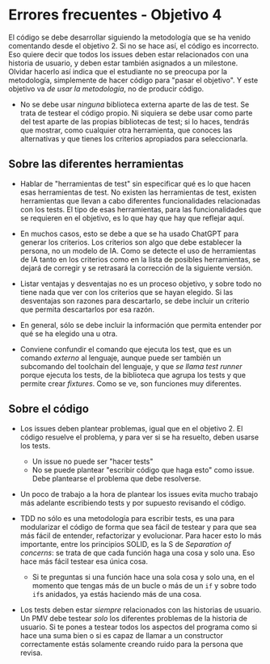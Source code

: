 # Errores frecuentes - Objetivo 4

El código se debe desarrollar siguiendo la metodología que se ha venido
comentando desde el objetivo 2. Si no se hace así, el código es incorrecto. Eso
quiere decir que todos los issues deben estar relacionados con una historia de
usuario, y deben estar también asignados a un milestone. Olvidar hacerlo así
indica que el estudiante no se preocupa por la metodología, simplemente de hacer
código para "pasar el objetivo". Y este objetivo va *de usar la metodología*, no
de producir código.

- No se debe usar *ninguna* biblioteca externa aparte de las de test. Se trata
  de testear el código propio. Ni siquiera se debe usar como parte del test
  aparte de las propias bibliotecas de test; si lo haces, tendrás que mostrar,
  como cualquier otra herramienta, que conoces las alternativas y que tienes los
  criterios apropiados para seleccionarla.

## Sobre las diferentes herramientas

- Hablar de "herramientas de test" sin especificar qué es lo que hacen esas
  herramientas de test. No existen las herramientas de test, existen
  herramientas que llevan a cabo diferentes funcionalidades relacionadas con los
  tests. El tipo de esas herramientas, para las funcionalidades que se requieren
  en el objetivo, es lo que hay que hay que reflejar aquí.

- En muchos casos, esto se debe a que se ha usado ChatGPT para generar los
  criterios. Los criterios son algo que debe establecer la persona, no un modelo
  de IA. Como se detecte el uso de herramientas de IA tanto en los criterios
  como en la lista de posibles herramientas, se dejará de corregir y se
  retrasará la corrección de la siguiente versión.

- Listar ventajas y desventajas no es un proceso objetivo, y sobre todo no tiene
  nada que ver con los criterios que se hayan elegido. Si las desventajas son
  razones para descartarlo, se debe incluir un criterio que permita descartarlos
  por esa razón.

- En general, sólo se debe incluir la información que permita entender por qué
  se ha elegido una u otra.

- Conviene confundir el comando que ejecuta los test, que es un comando
  *externo* al lenguaje, aunque puede ser también un subcomando del toolchain
  del lenguaje, y que *se llama test runner* porque ejecuta los tests, de la
  biblioteca que agrupa los tests y que permite crear *fixtures*. Como se ve,
  son funciones muy diferentes.

## Sobre el código

- Los issues deben plantear problemas, igual que en el objetivo 2. El código
  resuelve el problema, y para ver si se ha resuelto, deben usarse los tests.
  - Un issue no puede ser "hacer tests"
  - No se puede plantear "escribir código que haga esto" como issue. Debe
    plantearse el problema que debe resolverse.
- Un poco de trabajo a la hora de plantear los issues evita mucho trabajo más
  adelante escribiendo tests y por supuesto revisando el código.

- TDD no sólo es una metodología para escribir tests, es una para modularizar el
  código de forma que sea fácil de testear y para que sea más fácil de entender,
  refactorizar y evolucionar. Para hacer esto lo más importante, entre los
  principios SOLID, es la S de *Separation of concerns*: se trata de que cada
  función haga una cosa y solo una. Eso hace más fácil testear esa única cosa.
  - Si te preguntas si una función hace una sola cosa y solo una, en el momento
    que tengas más de un bucle o más de un `if` y sobre todo `if`s anidados, ya
    estás haciendo más de una cosa.

- Los tests deben estar *siempre* relacionados con las historias de usuario. Un
  PMV debe testear *solo* los diferentes problemas de la historia de usuario. Si
  te pones a testear todos los aspectos del programa como si hace una suma bien
  o si es capaz de llamar a un constructor correctamente estás solamente creando
  ruido para la persona que revisa.
